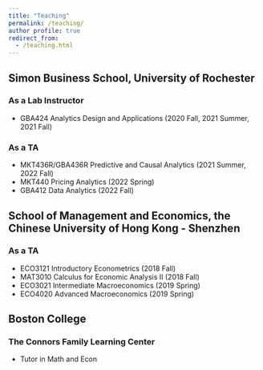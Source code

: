 ```yaml
---
title: "Teaching"
permalink: /teaching/
author profile: true
redirect_from: 
  - /teaching.html
---
```


## Simon Business School, University of Rochester
### As a Lab Instructor
- GBA424 Analytics Design and Applications (2020 Fall, 2021 Summer, 2021 Fall)

### As a TA
- MKT436R/GBA436R Predictive and Causal Analytics (2021 Summer, 2022 Fall)
- MKT440 Pricing Analytics (2022 Spring)
- GBA412 Data Analytics (2022 Fall)

## School of Management and Economics, the Chinese University of Hong Kong - Shenzhen
### As a TA
- ECO3121 Introductory Econometrics (2018 Fall)
- MAT3010 Calculus for Economic Analysis II (2018 Fall)
- ECO3021 Intermediate Macroeconomics (2019 Spring)
- ECO4020 Advanced Macroeconomics (2019 Spring)

## Boston College
### The Connors Family Learning Center
- Tutor in Math and Econ
